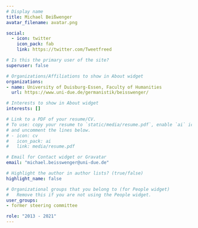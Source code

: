 ```yaml
---
# Display name
title: Michael Beißwenger
avatar_filename: avatar.png

social:
  - icon: twitter
    icon_pack: fab
    link: https://twitter.com/Tweetfreed

# Is this the primary user of the site?
superuser: false

# Organizations/Affiliations to show in About widget
organizations:
- name: University of Duisburg-Essen, Faculty of Humanities
  url: https://www.uni-due.de/germanistik/beisswenger/

# Interests to show in About widget
interests: []

# Link to a PDF of your resume/CV.
# To use: copy your resume to `static/media/resume.pdf`, enable `ai` icons in `params.toml`, 
# and uncomment the lines below.
# - icon: cv
#   icon_pack: ai
#   link: media/resume.pdf

# Email for Contact widget or Gravatar
email: "michael.beisswenger@uni-due.de"

# Highlight the author in author lists? (true/false)
highlight_name: false

# Organizational groups that you belong to (for People widget)
#   Remove this if you are not using the People widget.
user_groups:
- former steering committee

role: "2013 - 2021"
---
```

